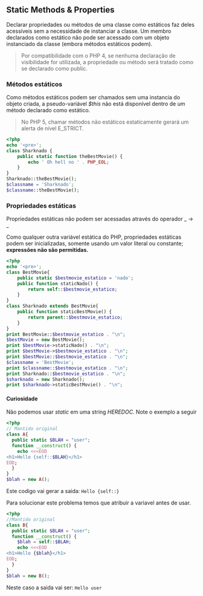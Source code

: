 ## Static Methods & Properties

Declarar propriedades ou métodos de uma classe como estáticos faz deles acessíveis sem a necessidade de instanciar a classe. Um membro declarados como estático não pode ser acessado com um objeto instanciado da classe (embora métodos estáticos podem).

>Por compatibilidade com o PHP 4, se nenhuma declaração de visibilidade for utilizada, a propriedade ou método será tratado como se declarado como public.

### Métodos estáticos

Como métodos estáticos podem ser chamados sem uma instancia do objeto criada, a pseudo-variável _$this_ não está disponível dentro de um método declarado como estático.

>No PHP 5, chamar métodos não estáticos estaticamente gerará um alerta de nível E_STRICT.

```php
<?php
echo '<pre>';
class Sharknado {
    public static function theBestMovie() {
        echo ' Oh hell no ' . PHP_EOL;
    }
}
Sharknado::theBestMovie();
$classname = 'Sharknado';
$classname::theBestMovie();
```

### Propriedades estáticas

Propriedades estáticas não podem ser acessadas através do operador _ -> _

Como qualquer outra variável estática do PHP, propriedades estáticas podem ser inicializadas, somente usando um valor literal ou constante; **expressões não são permitidas.**

```php
<?php
echo '<pre>';
class BestMovie{
    public static $bestmovie_estatico = 'nado';
    public function staticNado() {
        return self::$bestmovie_estatico;
    }
}
class Sharknado extends BestMovie{
    public function staticBestMovie() {
        return parent::$bestmovie_estatico;
    }
}
print BestMovie::$bestmovie_estatico . "\n";
$bestMovie = new BestMovie();
print $bestMovie->staticNado() . "\n";
print $bestMovie->$bestmovie_estatico . "\n";    
print $bestMovie::$bestmovie_estatico . "\n";
$classname = 'BestMovie';
print $classname::$bestmovie_estatico . "\n";
print Sharknado::$bestmovie_estatico . "\n";
$sharknado = new Sharknado();
print $sharknado->staticBestMovie() . "\n";
```

#### Curiosidade

Não podemos usar _static_ em uma string _HEREDOC_. Note o exemplo a seguir

```php
<?php
// Mantido original
class A{
  public static $BLAH = "user";
  function __construct() {
    echo <<<EOD
<h1>Hello {self::$BLAH}</h1>
EOD;
  }
}
$blah = new A();
```

Este codigo vai gerar a saida: ``` Hello {self::} ```

Para solucionar este problema temos que atribuir a variavel antes de usar.

```php
<?php
//Mantido original
class B{
  public static $BLAH = "user";
  function __construct() {
    $blah = self::$BLAH;
    echo <<<EOD
<h1>Hello {$blah}</h1>
EOD;
  }
}
$blah = new B();
```

Neste caso a saida vai ser: ```Hello user```
